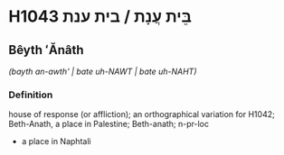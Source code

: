 # H1043 בֵּית עֲנָת / בית ענת

## Bêyth ʻĂnâth

_(bayth an-awth' | bate uh-NAWT | bate uh-NAHT)_

### Definition

house of response (or affliction); an orthographical variation for H1042; Beth-Anath, a place in Palestine; Beth-anath; n-pr-loc

- a place in Naphtali
